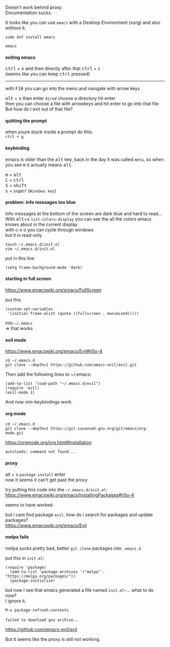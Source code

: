 Doesn't work behind proxy.\
Documentation sucks.

It looks like you can use `emacs` with a Desktop Environment (xorg) and also without it.

```
sudo dnf install emacs
```

```
emacs
```

#### exiting emacs

<kbd>ctrl</kbd> + <kbd>x</kbd> and then directly after that <kbd>ctrl</kbd> + <kbd>c</kbd>\
(seems like you can keep <kbd>ctrl</kbd> pressed)

***
with <kbd>F10</kbd> you can go into the menu and navigate with arrow keys

<kbd>alt</kbd> + <kbd>x</kbd> then enter `dired` choose a directory hit enter\
then you can choose a file with arrowkeys and hit enter to go into that file\
But how do I exit out of that file?

#### quitting the prompt
when youre stuck inside a prompt do this:\
`ctrl + g`

#### keybinding

emacs is older than the <kbd>alt</kbd> key, back in the day it was called `meta`, so when you see <kbd>m</kbd> it actually means <kbd>alt</kbd>.

<kbd>m</kbd> = <kbd>alt</kbd>\
<kbd>C</kbd> = <kbd>ctrl</kbd>\
<kbd>S</kbd> = <kbd>shift</kbd>\
<kbd>s</kbd> = <kbd>super</kbd> (`Windows key`)

#### problem: info messages too blue

Info messages at the bottom of the screen are dark blue and hard to read...\
With <kbd>alt</kbd>+<kbd>x</kbd> `list-colors-display` you can see the all the colors emacs knows about in the current display.\
with c-x o you can cycle through windows\
but it is read-only

```
touch ~/.emacs.d/init.el
vim ~/.emacs.d/init.el
```
put in this line
```
(setq frame-background-mode 'dark)
```
#### starting in full screen

https://www.emacswiki.org/emacs/FullScreen

put this
```
(custom-set-variables
 '(initial-frame-alist (quote ((fullscreen . maximized)))))
```
into `~/.emacs`\
=> that works

#### evil mode

https://www.emacswiki.org/emacs/Evil#h5o-4

```
cd ~/.emacs.d
git clone --depth=1 https://github.com/emacs-evil/evil.git
```

Then add the following lines to ~/.emacs:
```
(add-to-list 'load-path "~/.emacs.d/evil")
(require 'evil)
(evil-mode 1)
```

And now vim-keybindings work.

#### org mode

```
cd ~/.emacs.d
git clone --depth=1 https://git.savannah.gnu.org/git/emacs/org-mode.git
```

https://orgmode.org/org.html#Installation

```
autoloads: command not found...
```

#### proxy
alt + x `package-install` enter \
now it seems it can't get past the proxy

try putting this code into the `~/.emacs.d/init.el`:\
https://www.emacswiki.org/emacs/InstallingPackages#h5o-4

seems to have worked.

but i cant find package `evil`. how do i search for packages and update packages?\
https://www.emacswiki.org/emacs/Evil


#### melpa fails

melpa sucks pretty bad, better `git clone` packages into `.emacs.d`

put this in `init.el`:
```
(require 'package)
  (add-to-list 'package-archives '("melpa" . "https://melpa.org/packages/"))
  (package-initialize)
```

but now I see that emacs generated a file named `init.el~`... what to do now?\
I ignore it.

```
M-x package-refresh-contents
```
`failed to download gnu archive`....

https://github.com/emacs-evil/evil

But it seems like the proxy is still not working.
